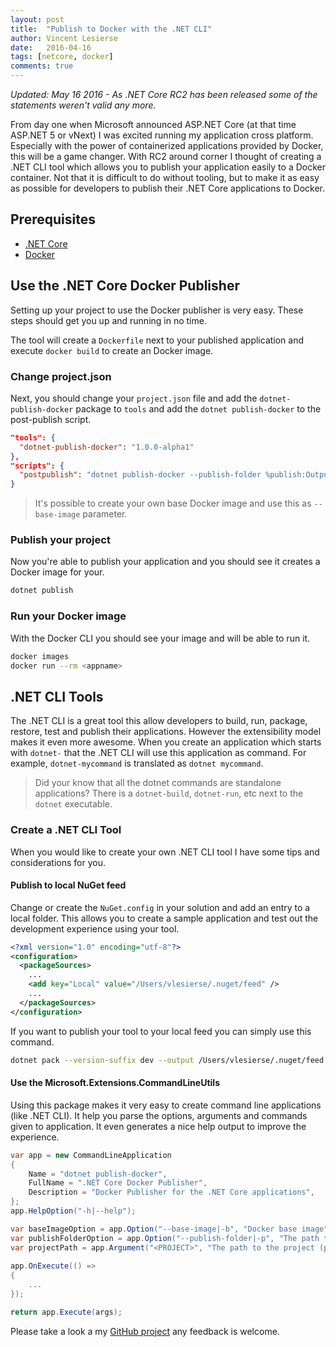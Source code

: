 ```yaml
---
layout: post
title:  "Publish to Docker with the .NET CLI"
author: Vincent Lesierse
date:   2016-04-16
tags: [netcore, docker]
comments: true
---
```

_Updated: May 16 2016 - As .NET Core RC2 has been released some of the statements weren't valid any more._

From day one when Microsoft announced ASP.NET Core (at that time ASP.NET 5 or vNext) I was excited running my application cross platform. Especially with the power of containerized applications provided by Docker, this will be a game changer.
With RC2 around corner I thought of creating a .NET CLI tool which allows you to publish your application easily to a Docker container. Not that it is difficult to do without tooling, but to make it as easy as possible for developers to publish their .NET Core applications to Docker.

## Prerequisites

- [.NET Core](http://dot.net)
- [Docker](https://docker.io) 

## Use the .NET Core Docker Publisher
Setting up your project to use the Docker publisher is very easy. These steps should get you up and running in no time.

The tool will create a `Dockerfile` next to your published application and execute `docker build` to create an Docker image.

### Change project.json
Next, you should change your `project.json` file and add the `dotnet-publish-docker` package to `tools` and add the `dotnet publish-docker` to the post-publish script.

```json
"tools": {
  "dotnet-publish-docker": "1.0.0-alpha1"
},
"scripts": {
  "postpublish": "dotnet publish-docker --publish-folder %publish:OutputPath%"
}
```

> It's possible to create your own base Docker image and use this as `--base-image` parameter.

### Publish your project
Now you're able to publish your application and you should see it creates a Docker image for your.  

```bash
dotnet publish
```

### Run your Docker image
With the Docker CLI you should see your image and will be able to run it.

```bash
docker images
docker run --rm <appname>
```

## .NET CLI Tools
The .NET CLI is a great tool this allow developers to build, run, package, restore, test and publish their applications. However the extensibility model makes it even more awesome.
When you create an application which starts with `dotnet-` that the .NET CLI will use this application as command. For example, `dotnet-mycommand` is translated as `dotnet mycommand`.

> Did your know that all the dotnet commands are standalone applications? There is a `dotnet-build`, `dotnet-run`, etc next to the `dotnet` executable.

### Create a .NET CLI Tool
When you would like to create your own .NET CLI tool I have some tips and considerations for you.

#### Publish to local NuGet feed
Change or create the `NuGet.config` in your solution and add an entry to a local folder. This allows you to create a sample application and test out the development experience using your tool.

~~~ xml
<?xml version="1.0" encoding="utf-8"?>
<configuration>
  <packageSources>
    ...
    <add key="Local" value="/Users/vlesierse/.nuget/feed" />
    ...
  </packageSources>
</configuration>
~~~

If you want to publish your tool to your local feed you can simply use this command.

~~~ bash
dotnet pack --version-suffix dev --output /Users/vlesierse/.nuget/feed
~~~

#### Use the Microsoft.Extensions.CommandLineUtils
Using this package makes it very easy to create command line applications (like .NET CLI). It help you parse the options, arguments and commands given to application. It even generates a nice help output to improve the experience.

~~~ csharp
var app = new CommandLineApplication
{
    Name = "dotnet publish-docker",
    FullName = ".NET Core Docker Publisher",
    Description = "Docker Publisher for the .NET Core applications",
};
app.HelpOption("-h|--help");

var baseImageOption = app.Option("--base-image|-b", "Docker base image", CommandOptionType.SingleValue);
var publishFolderOption = app.Option("--publish-folder|-p", "The path to the publish output folder", CommandOptionType.SingleValue);
var projectPath = app.Argument("<PROJECT>", "The path to the project (project folder or project.json) being published. If empty the current directory is used.");
            
app.OnExecute(() =>
{
    ...
});

return app.Execute(args);
~~~

Please take a look a my [GitHub project](https://github.com/vlesierse/dotnet-publish-docker) any feedback is welcome.